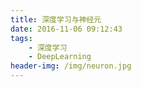 ```yaml
---
title: 深度学习与神经元 
date: 2016-11-06 09:12:43
tags: 
    - 深度学习
    - DeepLearning
header-img: /img/neuron.jpg 
---
```

